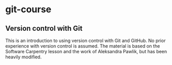 # git-course
## Version control with Git

This is an introduction to using version control with Git and GitHub.
No prior experience with version control is assumed.
The material is based on the Software Carpentry lesson and the work of Aleksandra Pawlik, but has been heavily modified. 
